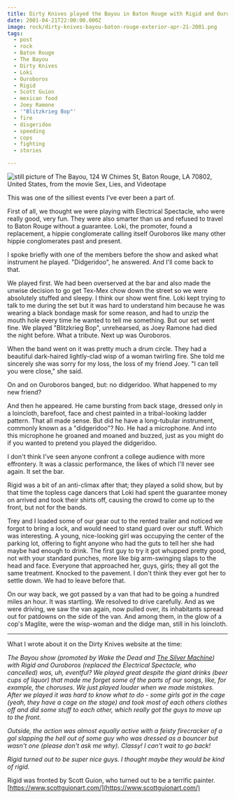 ```yaml
---
title: Dirty Knives played the Bayou in Baton Rouge with Rigid and Ouroboros.
date: 2001-04-21T22:00:00.000Z
image: rock/dirty-knives-bayou-baton-rouge-exterior-apr-21-2001.png
tags:
  - post 
  - rock
  - Baton Rouge
  - The Bayou
  - Dirty Knives
  - Loki
  - Ouroboros
  - Rigid
  - Scott Guion
  - mexican food
  - Joey Ramone
  - '"Blitzkrieg Bop"'
  - fire
  - disgeridoo
  - speeding
  - cops
  - fighting
  - stories

---
```


![still picture of The Bayou, 124 W Chimes St, Baton Rouge, LA 70802, United States, from the movie Sex, Lies, and Videotape](/static/img/rock/dirty-knives-bayou-baton-rouge-exterior-apr-21-2001.png "still picture of The Bayou, 124 W Chimes St, Baton Rouge, LA 70802, United States, from the movie Sex, Lies, and Videotape")

This was one of the silliest events I've ever been a part of.

First of all, we thought we were playing with Electrical Spectacle, who were really good, very fun. They were also smarter than us and refused to travel to Baton Rouge without a guarantee. Loki, the promoter, found a replacement, a hippie conglomerate calling itself Ouroboros like many other hippie conglomerates past and present.

I spoke briefly with one of the members before the show and asked what instrument he played.
"Didgeridoo", he answered. And I'll come back to that.

We played first. We had been overserved at the bar and also made the unwise decision to go get Tex-Mex chow down the street so we were absolutely stuffed and sleepy. I think our show went fine. Loki kept trying to talk to me during the set but it was hard to understand him because he was wearing a black bondage mask for some reason, and had to unzip the mouth hole every time he wanted to tell me something. But our set went fine. We played "Blitzkrieg Bop", unrehearsed, as Joey Ramone had died the night before. What a tribute. Next up was Ouroboros.

When the band went on it was pretty much a drum circle. They had a beautiful dark-haired lightly-clad wisp of a woman twirling fire. She told me sincerely she was sorry for my loss, the loss of my friend Joey. "I can tell you were close," she said.

On and on Ouroboros banged, but: no didgeridoo. What happened to my new friend?

And then he appeared. He came bursting from back stage, dressed only in a loincloth, barefoot, face and chest painted in a tribal-looking ladder pattern. That all made sense. But did he have a long-tubular instrument, commonly known as a "didgeridoo"? No. He had a microphone. And into this microphone he groaned and moaned and buzzed, just as you might do if you wanted to pretend you played the didgeridoo.

I don't think I've seen anyone confront a college audience with more effrontery. It was a classic performance, the likes of which I'll never see again. It set the bar.

Rigid was a bit of an anti-climax after that; they played a solid show, but by that time the topless cage dancers that Loki had spent the guarantee money on arrived and took their shirts off, causing the crowd to come up to the front, but not for the bands.  

Trey and I loaded some of our gear out to the rented trailer and noticed we forgot to bring a lock, and would need to stand guard over our stuff. Which was interesting. A young, nice-looking girl was occupying the center of the parking lot, offering to fight anyone who had the guts to tell her she had maybe had enough to drink. The first guy to try it got whupped pretty good, not with your standard punches, more like big arm-swinging slaps to the head and face. Everyone that approached her, guys, girls; they all got the same treatment. Knocked to the pavement. I don't think they ever got her to settle down. We had to leave before that.

On our way back, we got passed by a van that had to be going a hundred miles an hour. It was startling. We resolved to drive carefully. And as we were driving, we saw the van again, now pulled over, its inhabitants spread out for patdowns on the side of the van. And among them, in the glow of a cop's Maglite, were the wisp-woman and the didge man, still in his loincloth.

------

What I wrote about it on the Dirty Knives website at the time:

_The Bayou show (promoted by Wake the Dead and <a href="http://www.thesilvermachine.com" target="_byedave">The Silver Machine</a>) with Rigid and Ouroboros (replaced the Electrical Spectacle, who cancelled) was, uh, eventful? We played great despite the giant drinks (beer cups of liquor) that made me forget some of the parts of our songs, like, for example, the choruses. We just played louder when we made mistakes. After we played it was hard to know what to do - some girls got in the cage (yeah, they have a cage on the stage) and took most of each others clothes off and did some stuff to each other, which really got the guys to move up to the front._

_Outside, the action was almost equally active with a feisty firecracker of a gal slapping the hell out of some guy who was dressed as a bouncer but wasn't one (please don't ask me why). Classy! I can't wait to go back!_
            
_Rigid turned out to be super nice guys. I thought maybe they would be kind of rigid._

Rigid was fronted by Scott Guion, who turned out to be a terrific painter. [https://www.scottguionart.com/](https://www.scottguionart.com/)

